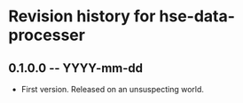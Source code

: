 # Revision history for hse-data-processer

## 0.1.0.0 -- YYYY-mm-dd

* First version. Released on an unsuspecting world.
